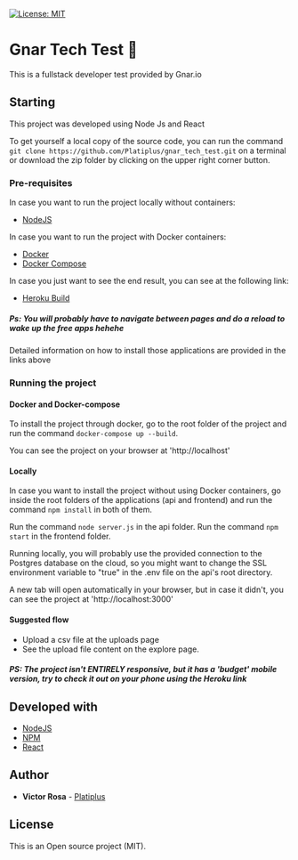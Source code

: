 [![License: MIT](https://img.shields.io/badge/License-MIT-green.svg)](https://opensource.org/licenses/MIT)

# Gnar Tech Test :rocket:

This is a fullstack developer test provided by Gnar.io

## Starting
This project was developed using Node Js and React

To get yourself a local copy of the source code, you can run the command `git clone https://github.com/Platiplus/gnar_tech_test.git` on a terminal or download the zip folder by clicking on the upper right corner button.

### Pre-requisites

In case you want to run the project locally without containers:  
* [NodeJS](https://nodejs.org/)

In case you want to run the project with Docker containers:  
* [Docker](https://www.docker.com/)
* [Docker Compose](https://docs.docker.com/compose/install/)

In case you just want to see the end result, you can see at the following link:  
* [Heroku Build](https://pacific-woodland-57110.herokuapp.com/)  

##### Ps: You will probably have to navigate between pages and do a reload to wake up the free apps hehehe

Detailed information on how to install those applications are provided in the links above

### Running the project

#### Docker and Docker-compose
To install the project through docker, go to the root folder of the project and run the command `docker-compose up --build`.

You can see the project on your browser at 'http://localhost'

#### Locally
In case you want to install the project without using Docker containers, go inside the root folders of the applications (api and frontend) and run the command ```npm install``` in both of them.

Run the command `node server.js` in the api folder.
Run the command `npm start` in the frontend folder.

Running locally, you will probably use the provided connection to the Postgres database on the cloud, so you might want to change the SSL environment variable to "true" in the .env file on the api's root directory.

A new tab will open automatically in your browser, but in case it didn't, you can see the project at 'http://localhost:3000'

#### Suggested flow
* Upload a csv file at the uploads page
* See the upload file content on the explore page.

##### PS: The project isn't ENTIRELY responsive, but it has a 'budget' mobile version, try to check it out on your phone using the Heroku link

## Developed with

* [NodeJS](https://nodejs.org/)
* [NPM](https://www.npmjs.com/)
* [React](https://reactjs.org/)

## Author

* **Victor Rosa** - [Platiplus](https://github.com/Platiplus)

## License

This is an Open source project (MIT).
